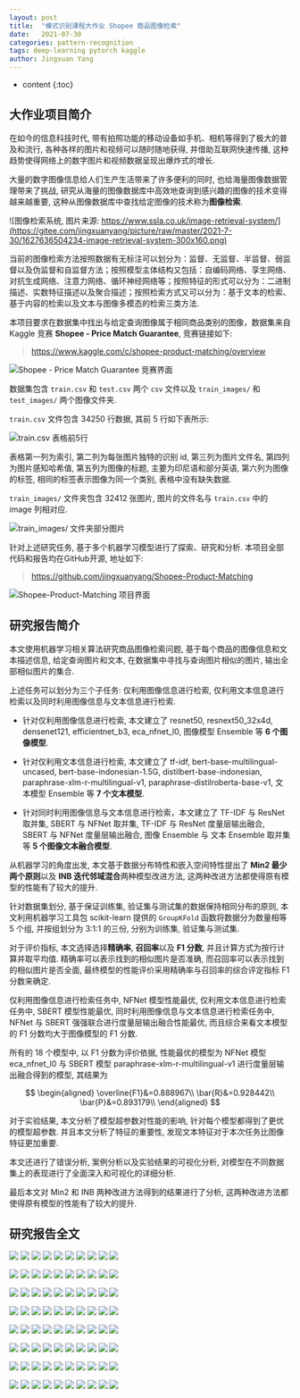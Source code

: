 ```yaml
---
layout: post
title:  "模式识别课程大作业 Shopee 商品图像检索"
date:   2021-07-30
categories: pattern-recognition
tags: deep-learning pytorch kaggle
author: Jingxuan Yang
---
```


* content
{:toc}

## 大作业项目简介

在如今的信息科技时代, 带有拍照功能的移动设备如手机、相机等得到了极大的普及和流行, 各种各样的图片和视频可以随时随地获得, 并借助互联网快速传播, 这种趋势使得网络上的数字图片和视频数据呈现出爆炸式的增长. 

大量的数字图像信息给人们生产生活带来了许多便利的同时, 也给海量图像数据管理带来了挑战, 研究从海量的图像数据库中高效地查询到感兴趣的图像的技术变得越来越重要, 这种从图像数据库中查找给定图像的技术称为**图像检索**. 






![图像检索系统, 图片来源: https://www.ssla.co.uk/image-retrieval-system/](https://gitee.com/jingxuanyang/picture/raw/master/2021-7-30/1627636504234-image-retrieval-system-300x160.png)


当前的图像检索方法按照数据有无标注可以划分为：监督、无监督、半监督、弱监督以及伪监督和自监督方法；按照模型主体结构又包括：自编码网络、孪生网络、对抗生成网络、注意力网络、循环神经网络等；按照特征的形式可以分为：二进制描述、实数特征描述以及聚合描述；按照检索方式又可以分为：基于文本的检索、基于内容的检索以及文本与图像多模态的检索三类方法. 

本项目要求在数据集中找出与给定查询图像属于相同商品类别的图像，数据集来自 Kaggle 竞赛 **Shopee - Price Match Guarantee**, 竞赛链接如下:

> https://www.kaggle.com/c/shopee-product-matching/overview

![Shopee - Price Match Guarantee 竞赛界面](https://gitee.com/jingxuanyang/picture/raw/master/2021-7-30/1627635598696-4.png)

数据集包含 `train.csv` 和 `test.csv` 两个 `csv` 文件以及 `train_images/` 和 `test_images/` 两个图像文件夹. 

`train.csv` 文件包含 34250 行数据, 其前 5 行如下表所示:

![`train.csv` 表格前5行](https://gitee.com/jingxuanyang/picture/raw/master/2021-7-30/1627634859125-2.png)

表格第一列为索引, 第二列为每张图片独特的识别 id, 第三列为图片文件名, 第四列为图片感知哈希值, 第五列为图像的标题, 主要为印尼语和部分英语, 第六列为图像的标签, 相同的标签表示图像为同一个类别, 表格中没有缺失数据. 

`train_images/` 文件夹包含 32412 张图片, 图片的文件名与 `train.csv` 中的 image 列相对应.

![`train_images/` 文件夹部分图片](https://gitee.com/jingxuanyang/picture/raw/master/2021-7-30/1627634993858-3.png)

针对上述研究任务, 基于多个机器学习模型进行了探索、研究和分析. 本项目全部代码和报告均在GitHub开源, 地址如下:

> https://github.com/jingxuanyang/Shopee-Product-Matching

![Shopee-Product-Matching 项目界面](https://gitee.com/jingxuanyang/picture/raw/master/2021-7-30/1627634169707-1.png)

## 研究报告简介

本文使用机器学习相关算法研究商品图像检索问题, 基于每个商品的图像信息和文本描述信息, 给定查询图片和文本, 在数据集中寻找与查询图片相似的图片, 输出全部相似图片的集合. 

上述任务可以划分为三个子任务: 仅利用图像信息进行检索, 仅利用文本信息进行检索以及同时利用图像信息与文本信息进行检索. 

+ 针对仅利用图像信息进行检索, 本文建立了 resnet50, resnext50\_32x4d, densenet121, efficientnet\_b3, eca\_nfnet\_l0, 图像模型 Ensemble 等 **6 个图像模型**. 

+ 针对仅利用文本信息进行检索, 本文建立了 tf-idf, bert-base-multilingual-uncased, bert-base-indonesian-1.5G, distilbert-base-indonesian, paraphrase-xlm-r-multilingual-v1, paraphrase-distilroberta-base-v1, 文本模型 Ensemble 等 **7 个文本模型**.

+ 针对同时利用图像信息与文本信息进行检索，本文建立了 TF-IDF 与 ResNet 取并集, SBERT 与 NFNet 取并集, TF-IDF 与 ResNet 度量层输出融合, SBERT 与 NFNet 度量层输出融合, 图像 Ensemble 与 文本 Ensemble 取并集等 **5 个图像文本融合模型**.

从机器学习的角度出发, 本文基于数据分布特性和嵌入空间特性提出了 **Min2 最少两个原则**以及 **INB 迭代邻域混合**两种模型改进方法, 这两种改进方法都使得原有模型的性能有了较大的提升.

针对数据集划分, 基于保证训练集, 验证集与测试集的数据保持相同分布的原则, 本文利用机器学习工具包 scikit-learn 提供的 `GroupKFold` 函数将数据分为数量相等 5 个组, 并按组划分为 3:1:1 的三份, 分别为训练集, 验证集与测试集. 

对于评价指标, 本文选择选择**精确率**, **召回率**以及 **F1 分数**, 并且计算方式为按行计算并取平均值. 精确率可以表示找到的相似图片是否准确, 而召回率可以表示找到的相似图片是否全面, 最终模型的性能评价采用精确率与召回率的综合评定指标 F1 分数来确定.

仅利用图像信息进行检索任务中, NFNet 模型性能最优, 仅利用文本信息进行检索任务中, SBERT 模型性能最优, 同时利用图像信息与文本信息进行检索任务中, NFNet 与 SBERT 强强联合进行度量层输出融合性能最优, 而且综合来看文本模型的 F1 分数均大于图像模型的 F1 分数. 

所有的 18 个模型中, 以 F1 分数为评价依据, 性能最优的模型为 NFNet 模型 eca\_nfnet\_l0 与 SBERT 模型 paraphrase-xlm-r-multilingual-v1 进行度量层输出融合得到的模型, 其结果为 

$$
  \begin{aligned}
    \overline{F1}&=0.888967\\
    \bar{R}&=0.928442\\
    \bar{P}&=0.893179\\
  \end{aligned}
$$

对于实验结果, 本文分析了模型超参数对性能的影响, 针对每个模型都得到了更优的模型超参数. 并且本文分析了特征的重要性, 发现文本特征对于本次任务比图像特征更加重要. 

本文还进行了错误分析, 案例分析以及实验结果的可视化分析, 对模型在不同数据集上的表现进行了全面深入和可视化的详细分析. 

最后本文对 Min2 和 INB 两种改进方法得到的结果进行了分析, 这两种改进方法都使得原有模型的性能有了较大的提升.


## 研究报告全文

![](../figures/prproject/report_Page_01.jpg)
![](../figures/prproject/report_Page_02.jpg)
![](../figures/prproject/report_Page_03.jpg)
![](../figures/prproject/report_Page_04.jpg)
![](../figures/prproject/report_Page_05.jpg)
![](../figures/prproject/report_Page_06.jpg)
![](../figures/prproject/report_Page_07.jpg)
![](../figures/prproject/report_Page_08.jpg)
![](../figures/prproject/report_Page_09.jpg)
![](../figures/prproject/report_Page_10.jpg)

![](../figures/prproject/report_Page_11.jpg)
![](../figures/prproject/report_Page_12.jpg)
![](../figures/prproject/report_Page_13.jpg)
![](../figures/prproject/report_Page_14.jpg)
![](../figures/prproject/report_Page_15.jpg)
![](../figures/prproject/report_Page_16.jpg)
![](../figures/prproject/report_Page_17.jpg)
![](../figures/prproject/report_Page_18.jpg)
![](../figures/prproject/report_Page_19.jpg)
![](../figures/prproject/report_Page_20.jpg)

![](../figures/prproject/report_Page_21.jpg)
![](../figures/prproject/report_Page_22.jpg)
![](../figures/prproject/report_Page_23.jpg)
![](../figures/prproject/report_Page_24.jpg)
![](../figures/prproject/report_Page_25.jpg)
![](../figures/prproject/report_Page_26.jpg)
![](../figures/prproject/report_Page_27.jpg)
![](../figures/prproject/report_Page_28.jpg)
![](../figures/prproject/report_Page_29.jpg)
![](../figures/prproject/report_Page_30.jpg)

![](../figures/prproject/report_Page_31.jpg)
![](../figures/prproject/report_Page_32.jpg)
![](../figures/prproject/report_Page_33.jpg)
![](../figures/prproject/report_Page_34.jpg)
![](../figures/prproject/report_Page_35.jpg)
![](../figures/prproject/report_Page_36.jpg)
![](../figures/prproject/report_Page_37.jpg)
![](../figures/prproject/report_Page_38.jpg)
![](../figures/prproject/report_Page_39.jpg)
![](../figures/prproject/report_Page_40.jpg)

![](../figures/prproject/report_Page_41.jpg)
![](../figures/prproject/report_Page_42.jpg)
![](../figures/prproject/report_Page_43.jpg)
![](../figures/prproject/report_Page_44.jpg)
![](../figures/prproject/report_Page_45.jpg)
![](../figures/prproject/report_Page_46.jpg)
![](../figures/prproject/report_Page_47.jpg)
![](../figures/prproject/report_Page_48.jpg)
![](../figures/prproject/report_Page_49.jpg)
![](../figures/prproject/report_Page_50.jpg)

![](../figures/prproject/report_Page_51.jpg)
![](../figures/prproject/report_Page_52.jpg)
![](../figures/prproject/report_Page_53.jpg)
![](../figures/prproject/report_Page_54.jpg)
![](../figures/prproject/report_Page_55.jpg)
![](../figures/prproject/report_Page_56.jpg)
![](../figures/prproject/report_Page_57.jpg)
![](../figures/prproject/report_Page_58.jpg)
![](../figures/prproject/report_Page_59.jpg)
![](../figures/prproject/report_Page_60.jpg)

![](../figures/prproject/report_Page_61.jpg)
![](../figures/prproject/report_Page_62.jpg)
![](../figures/prproject/report_Page_63.jpg)
![](../figures/prproject/report_Page_64.jpg)
![](../figures/prproject/report_Page_65.jpg)
![](../figures/prproject/report_Page_66.jpg)
![](../figures/prproject/report_Page_67.jpg)
![](../figures/prproject/report_Page_68.jpg)
![](../figures/prproject/report_Page_69.jpg)
![](../figures/prproject/report_Page_70.jpg)

![](../figures/prproject/report_Page_71.jpg)
![](../figures/prproject/report_Page_72.jpg)
![](../figures/prproject/report_Page_73.jpg)
![](../figures/prproject/report_Page_74.jpg)
![](../figures/prproject/report_Page_75.jpg)
![](../figures/prproject/report_Page_76.jpg)
![](../figures/prproject/report_Page_77.jpg)
![](../figures/prproject/report_Page_78.jpg)
![](../figures/prproject/report_Page_79.jpg)
![](../figures/prproject/report_Page_80.jpg)
